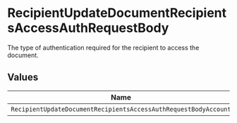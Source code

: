 # RecipientUpdateDocumentRecipientsAccessAuthRequestBody

The type of authentication required for the recipient to access the document.


## Values

| Name                                                            | Value                                                           |
| --------------------------------------------------------------- | --------------------------------------------------------------- |
| `RecipientUpdateDocumentRecipientsAccessAuthRequestBodyAccount` | ACCOUNT                                                         |